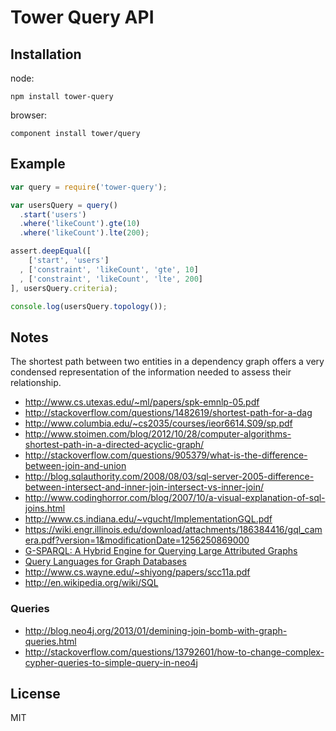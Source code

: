 # Tower Query API

## Installation

node:

```
npm install tower-query
```

browser:

```
component install tower/query
```

## Example

```js
var query = require('tower-query');

var usersQuery = query()
  .start('users')
  .where('likeCount').gte(10)
  .where('likeCount').lte(200);

assert.deepEqual([
    ['start', 'users']
  , ['constraint', 'likeCount', 'gte', 10]
  , ['constraint', 'likeCount', 'lte', 200]
], usersQuery.criteria);

console.log(usersQuery.topology());
```

## Notes

The shortest path between two entities in a dependency graph offers a very condensed representation
of the information needed to assess their relationship.

- http://www.cs.utexas.edu/~ml/papers/spk-emnlp-05.pdf
- http://stackoverflow.com/questions/1482619/shortest-path-for-a-dag
- http://www.columbia.edu/~cs2035/courses/ieor6614.S09/sp.pdf
- http://www.stoimen.com/blog/2012/10/28/computer-algorithms-shortest-path-in-a-directed-acyclic-graph/
- http://stackoverflow.com/questions/905379/what-is-the-difference-between-join-and-union
- http://blog.sqlauthority.com/2008/08/03/sql-server-2005-difference-between-intersect-and-inner-join-intersect-vs-inner-join/
- http://www.codinghorror.com/blog/2007/10/a-visual-explanation-of-sql-joins.html
- http://www.cs.indiana.edu/~vgucht/ImplementationGQL.pdf
- https://wiki.engr.illinois.edu/download/attachments/186384416/gql_camera.pdf?version=1&modificationDate=1256250869000
- [G-SPARQL: A Hybrid Engine for Querying Large Attributed Graphs](http://research.microsoft.com/pubs/157417/GSPARQL.pdf)
- [Query Languages for Graph Databases](http://users.dcc.uchile.cl/~pbarcelo/wood.pdf)
- http://www.cs.wayne.edu/~shiyong/papers/scc11a.pdf
- http://en.wikipedia.org/wiki/SQL

### Queries

- http://blog.neo4j.org/2013/01/demining-join-bomb-with-graph-queries.html
- http://stackoverflow.com/questions/13792601/how-to-change-complex-cypher-queries-to-simple-query-in-neo4j

## License

MIT